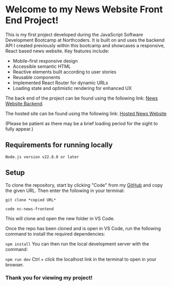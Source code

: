# Welcome to my News Website Front End Project!

This is my first project developed during the JavaScript Software Development Bootcamp at Northcoders. It is built on and uses the backend API I created previously within this bootcamp and showcases a responsive, React based news website. Key features include:

- Mobile-first responsive design
- Accessible semantic HTML
- Reactive elements built according to user stories
- Reusable components
- Implemented React Router for dynamic URLs
- Loading state and optimistic rendering for enhanced UX

The back end of the project can be found using the following link: [News Website Backend](https://github.com/xsaynt/nc-news-backend).

The hosted site can be found using the following link: [Hosted News Website](https://alexp-nc-news.netlify.app)

(Please be patient as there may be a brief loading period for the sight to fully appear.)

## Requirements for running locally

`Node.js version v22.8.0 or later`

## Setup

To clone the repository, start by clicking "Code" from my [GitHub](https://github.com/xsaynt/nc-news-frontend) and copy the given URL. Then enter the following in your terminal:

`git clone *copied URL*`

`code nc-news-frontend`

This will clone and open the new folder in VS Code.

Once the repo has been cloned and is open in VS Code, run the following command to install the required dependencies:

`npm install`
You can then run the local development server with the command:

`npm run dev`
Ctrl + click the localhost link in the terminal to open in your browser.

### Thank you for viewing my project!
